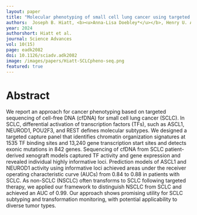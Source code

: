 ```yaml
---
layout: paper
title: "Molecular phenotyping of small cell lung cancer using targeted cfDNA profiling of transcriptional regulatory regions"
authors:  Joseph B. Hiatt, <b><u>Anna-Lisa Doebley*</u></b>, Henry U. Arnold, Mohamed Adil, Holly Sandborg, Thomas W. Persse, Minjeong Ko, Feinan Wu, Alvaro Quintanal Villalonga, Rafael Santana-Davila, Keith Eaton, Caroline Dive, Charles M. Rudin, Anish Thomas, A. McGarry Houghton, <b><u>Gavin Ha</u><sup>+</sup></b>, David MacPherson<sup>+</sup>.
year: 2024
authorshort: Hiatt et al.
journal: Science Advances
vol: 10(15)
page: eadk2082
doi: 10.1126/sciadv.adk2082
image: /images/papers/Hiatt-SCLCpheno-seq.png
featured: true
---
```


# Abstract
We report an approach for cancer phenotyping based on targeted sequencing of cell-free DNA (cfDNA) for small cell lung cancer (SCLC). In SCLC, differential activation of transcription factors (TFs), such as ASCL1, NEUROD1, POU2F3, and REST defines molecular subtypes. We designed a targeted capture panel that identifies chromatin organization signatures at 1535 TF binding sites and 13,240 gene transcription start sites and detects exonic mutations in 842 genes. Sequencing of cfDNA from SCLC patient-derived xenograft models captured TF activity and gene expression and revealed individual highly informative loci. Prediction models of ASCL1 and NEUROD1 activity using informative loci achieved areas under the receiver operating characteristic curve (AUCs) from 0.84 to 0.88 in patients with SCLC. As non-SCLC (NSCLC) often transforms to SCLC following targeted therapy, we applied our framework to distinguish NSCLC from SCLC and achieved an AUC of 0.99. Our approach shows promising utility for SCLC subtyping and transformation monitoring, with potential applicability to diverse tumor types.